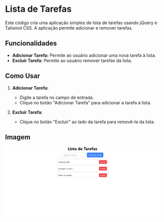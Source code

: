 # Lista de Tarefas

Este código cria uma aplicação simples de lista de tarefas usando jQuery e Tailwind CSS. A aplicação permite adicionar e remover tarefas.

## Funcionalidades

- **Adicionar Tarefa:** Permite ao usuário adicionar uma nova tarefa à lista.
- **Excluir Tarefa:** Permite ao usuário remover tarefas da lista.

## Como Usar

1. **Adicionar Tarefa:**
   - Digite a tarefa no campo de entrada.
   - Clique no botão "Adicionar Tarefa" para adicionar a tarefa à lista.

2. **Excluir Tarefa:**
   - Clique no botão "Excluir" ao lado da tarefa para removê-la da lista.

## Imagem

![Imagem do Projeto](./img_projeto.png)


